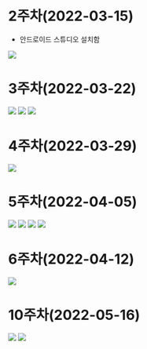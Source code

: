 # 2주차(2022-03-15)
- 안드로이드 스튜디오 설치함
 
 <img width="" height="" src="./pic/2st_png.png"></img>

# 3주차(2022-03-22)

<img width="" height="" src="./pic/네이버.png"> </img>
<img width="" height="" src="./pic/전화걸기.png"> </img>
<img width="" height="" src="./pic/홈.png"> </img>

# 4주차(2022-03-29)

<img width="" height="" src="./pic/메세지1.png"> </img>

# 5주차(2022-04-05)

<img width="" height="" src="./pic/a.png"> </img>
<img width="" height="" src="./pic/b.png"> </img>
<img width="" height="" src="./pic/c.png"> </img>
<img width="" height="" src="./pic/d.png"> </img>

# 6주차(2022-04-12)

<img width="" height="" src="./pic/6st.png"> </img>

# 10주차(2022-05-16)

<img width="" height="" src="./pic/main.png"> </img>
<img width="" height="" src="./pic/menu.png"> </img>
